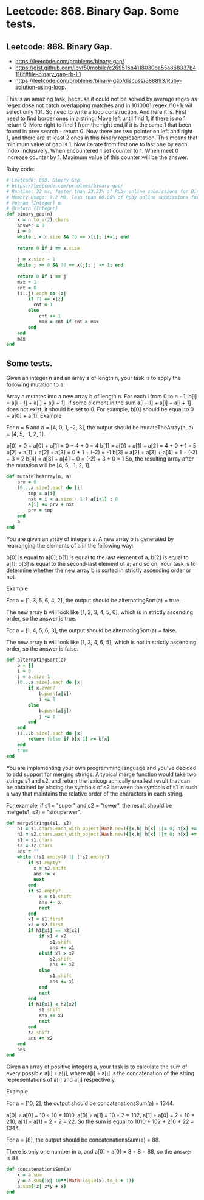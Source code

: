 # Leetcode: 868. Binary Gap. Some tests.


## Leetcode: 868. Binary Gap.

- https://leetcode.com/problems/binary-gap/
- https://gist.github.com/lbvf50mobile/c269516b4118030ba55a868337b4116f#file-binary_gap-rb-L1
- https://leetcode.com/problems/binary-gap/discuss/688893/Ruby-solution-using-loop.

This is an amazing task, because it could not be solved by average regex as regex dose not catch overlapping matches and in 1010001 regex /10+1/ wil select only 101. So need to write a loop construction. And here it is. First need to find border ones in a string. Move left until find 1, if there is no 1 return 0. More right to find 1 from the right end,if it is the same 1 that been found in prev search - return 0. Now there are two pointer on left and right 1, and there are at least 2 ones in this binary representation. This means that minimum value of gap is 1. Now iterate from first one to last one by each index inclusively. When encountered 1 set counter to 1. When meet 0 increase counter by 1. Maximum value of this counter will be the answer.


Ruby code:
```Ruby
# Leetcode: 868. Binary Gap.
# https://leetcode.com/problems/binary-gap/
# Runtime: 32 ms, faster than 33.33% of Ruby online submissions for Binary Gap.
# Memory Usage: 9.2 MB, less than 60.00% of Ruby online submissions for Binary Gap.
# @param {Integer} n
# @return {Integer}
def binary_gap(n)
    x = n.to_s(2).chars
    answer = 0
    i = 0
    while i < x.size && ?0 == x[i]; i+=1; end
    
    return 0 if i == x.size
    
    j = x.size - 1
    while j >= 0 && ?0 == x[j]; j -= 1; end
    
    return 0 if i == j
    max = 1
    cnt = 0
    (i..j).each do |z|
        if ?1 == x[z]
          cnt = 1  
        else
            cnt += 1
            max = cnt if cnt > max
        end
    end
    max
end
```
## Some tests.

Given an integer n and an array a of length n, your task is to apply the following mutation to a:

Array a mutates into a new array b of length n.
For each i from 0 to n - 1, b[i] = a[i - 1] + a[i] + a[i + 1].
If some element in the sum a[i - 1] + a[i] + a[i + 1] does not exist, it should be set to 0. For example, b[0] should be equal to 0 + a[0] + a[1].
Example

For n = 5 and a = [4, 0, 1, -2, 3], the output should be mutateTheArray(n, a) = [4, 5, -1, 2, 1].

b[0] = 0 + a[0] + a[1] = 0 + 4 + 0 = 4
b[1] = a[0] + a[1] + a[2] = 4 + 0 + 1 = 5
b[2] = a[1] + a[2] + a[3] = 0 + 1 + (-2) = -1
b[3] = a[2] + a[3] + a[4] = 1 + (-2) + 3 = 2
b[4] = a[3] + a[4] + 0 = (-2) + 3 + 0 = 1
So, the resulting array after the mutation will be [4, 5, -1, 2, 1].

```Ruby
def mutateTheArray(n, a)
    prv = 0
    (0...a.size).each do |i|
        tmp = a[i]
        nxt = i < a.size - 1 ? a[i+1] : 0
        a[i] += prv + nxt
        prv = tmp
    end
    a
end
```

You are given an array of integers a. A new array b is generated by rearranging the elements of a in the following way:

b[0] is equal to a[0];
b[1] is equal to the last element of a;
b[2] is equal to a[1];
b[3] is equal to the second-last element of a;
and so on.
Your task is to determine whether the new array b is sorted in strictly ascending order or not.

Example

For a = [1, 3, 5, 6, 4, 2], the output should be alternatingSort(a) = true.

The new array b will look like [1, 2, 3, 4, 5, 6], which is in strictly ascending order, so the answer is true.

For a = [1, 4, 5, 6, 3], the output should be alternatingSort(a) = false.

The new array b will look like [1, 3, 4, 6, 5], which is not in strictly ascending order, so the answer is false.

```Ruby
def alternatingSort(a)
    b = []
    i = 0
    j = a.size-1
    (0...a.size).each do |x|
        if x.even?
            b.push(a[i])
            i += 1
        else
            b.push(a[j])
            j -= 1
        end
    end
    (1...b.size).each do |x|
        return false if b[x-1] >= b[x]
    end
    true
end
```

You are implementing your own programming language and you've decided to add support for merging strings. A typical merge function would take two strings s1 and s2, and return the lexicographically smallest result that can be obtained by placing the symbols of s2 between the symbols of s1 in such a way that maintains the relative order of the characters in each string.

For example, if s1 = "super" and s2 = "tower", the result should be merge(s1, s2) = "stouperwer".

```Ruby
def mergeStrings(s1, s2)
    h1 = s1.chars.each_with_object(Hash.new){|x,h| h[x] ||= 0; h[x] += 1}
    h2 = s2.chars.each_with_object(Hash.new){|x,h| h[x] ||= 0; h[x] += 1}
    s1 = s1.chars
    s2 = s2.chars
    ans = ""
    while (!s1.empty?) || (!s2.empty?)
        if s1.empty?
          x = s2.shift
          ans += x
          next
        end
        if s2.empty?
            x = s1.shift
            ans += x
            next
        end
        x1 = s1.first
        x2 = s2.first
        if h1[x1] == h2[x2]
            if x1 < x2
                s1.shift
                ans += x1
            elsif x1 > x2
                s2.shift
                ans += x2
            else
                s1.shift
                ans += x1
            end
            next
        end
        if h1[x1] < h2[x2]
            s1.shift
            ans += x1
            next
        end
        s2.shift
        ans += x2
    end
    ans 
end

```

Given an array of positive integers a, your task is to calculate the sum of every possible a[i] ∘ a[j], where a[i] ∘ a[j] is the concatenation of the string representations of a[i] and a[j] respectively.

Example

For a = [10, 2], the output should be concatenationsSum(a) = 1344.

a[0] ∘ a[0] = 10 ∘ 10 = 1010,
a[0] ∘ a[1] = 10 ∘ 2 = 102,
a[1] ∘ a[0] = 2 ∘ 10 = 210,
a[1] ∘ a[1] = 2 ∘ 2 = 22.
So the sum is equal to 1010 + 102 + 210 + 22 = 1344.

For a = [8], the output should be concatenationsSum(a) = 88.

There is only one number in a, and a[0] ∘ a[0] = 8 ∘ 8 = 88, so the answer is 88.

```Ruby
def concatenationsSum(a)
    x = a.sum
    y = a.sum{|x| 10**(Math.log10(x).to_i + 1)}
    a.sum{|z| z*y + x}
end
```